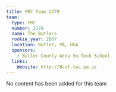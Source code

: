 ```yaml
---
title: FRC Team 2279
team:
  type: FRC
  number: 2279
  name: The Butlers
  rookie_year: 2007
  location: Butler, PA, USA
  sponsors:
    - Butler County Area Vo-Tech School
  links:
    Website: http://Bcvt.tec.pa.us
---
```

No content has been added for this team